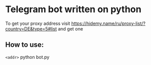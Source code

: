 # Telegram bot written on python

To get your proxy address visit https://hidemy.name/ru/proxy-list/?country=DE&type=5#list and get one

## How to use:
`<addr>` python bot.py
